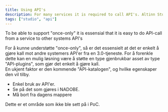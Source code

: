 ```yaml
---
title: Using API's
description: For many services it is required to call API's. Altinn Studio will support building API connections with many types of API.
tags: ["studio", "api"]
---
```


To be able to support "once-only" it is essensial that it is easy to do API-call from a service 
to other systems API's  


For å kunne understøtte "once-only", så er det essensielt at det er enkelt å gjøre kall mot andre systemers API'er fra en 3.0-tjeneste.
For å forenkle dette kan en mulig løsning være å støtte en type gjenbrukbar asset av type "API-plugins", som gjør det enkelt å gjøre kall.  
En ukjent faktor er den kommende "API-katalogen", og hvilke egenskaper den vil tilby.

- Enkel bruk av API'er.
- Se på det som gjøres i NADOBE.
- Må bort fra dagens mappere

Dette er et område som ikke ble sett på i PoC.

